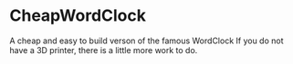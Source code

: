 # CheapWordClock
A cheap and easy to build verson of the famous WordClock
If you do not have a 3D printer, there is a little more work to do.
